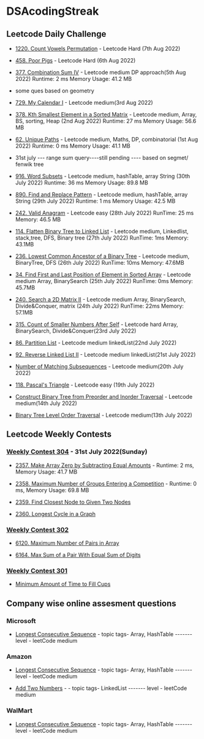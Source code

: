 # DSAcodingStreak

## Leetcode Daily Challenge

-  [1220. Count Vowels Permutation](https://leetcode.com/problems/count-vowels-permutation/) - Leetcode Hard (7th Aug 2022) 

-  [458. Poor Pigs](https://leetcode.com/problems/poor-pigs/) - Leetcode Hard (6th Aug 2022) 

-  [377. Combination Sum IV](https://leetcode.com/problems/combination-sum-iv/) - Leetcode medium DP approach(5th Aug 2022) Runtime: 2 ms  Memory Usage: 41.2 MB

- some ques based on geometry

-  [729. My Calendar I](https://leetcode.com/problems/my-calendar-i/) - Leetcode medium(3rd Aug 2022)

-  [378. Kth Smallest Element in a Sorted Matrix](https://leetcode.com/problems/kth-smallest-element-in-a-sorted-matrix/) - Leetcode medium, Array, BS, sorting, Heap (2nd Aug 2022)  Runtime: 27 ms  Memory Usage: 56.6 MB

-  [62. Unique Paths](https://leetcode.com/problems/unique-paths/) - Leetcode medium, Maths, DP, combinatorial (1st Aug 2022)  Runtime: 0 ms  Memory Usage: 41.1 MB

- 31st july --- range sum query----still pending   ---- based on segmet/ fenwik tree

-  [916. Word Subsets](https://leetcode.com/problems/word-subsets/) - Leetcode medium, hashTable, array String (30th July 2022)  Runtime: 36 ms  Memory Usage: 89.8 MB

-  [890. Find and Replace Pattern](https://leetcode.com/problems/find-and-replace-pattern/) - Leetcode medium, hashTable, array String (29th July 2022)  Runtime: 1 ms  Memory Usage: 42.5 MB

-  [242. Valid Anagram](https://leetcode.com/problems/valid-anagram/) - Leetcode easy (28th July 2022)  RunTime: 25 ms  Memory: 46.5 MB

- [114. Flatten Binary Tree to Linked List](https://leetcode.com/problems/flatten-binary-tree-to-linked-list/) - Leetcode medium, Linkedlist, stack,tree, DFS, Binary tree (27th July 2022)  RunTime: 1ms  Memory: 43.1MB

- [236. Lowest Common Ancestor of a Binary Tree](https://leetcode.com/problems/lowest-common-ancestor-of-a-binary-tree/) - Leetcode medium, BinaryTree, DFS (26th July 2022)  RunTime: 10ms  Memory: 47.6MB

- [34. Find First and Last Position of Element in Sorted Array](https://leetcode.com/problems/find-first-and-last-position-of-element-in-sorted-array/) - Leetcode medium Array, BinarySearch (25th July 2022)  RunTime: 0ms  Memory: 45.7MB

- [240. Search a 2D Matrix II](https://leetcode.com/problems/search-a-2d-matrix-ii/) - Leetcode medium Array, BinarySearch, Divide&Conquer, matrix (24th July 2022)  RunTime: 22ms  Memory: 57.1MB

- [315. Count of Smaller Numbers After Self](https://leetcode.com/problems/count-of-smaller-numbers-after-self/) - Leetcode hard Array, BinarySearch, Divide&Conquer(23rd July 2022)

- [86. Partition List](https://leetcode.com/problems/partition-list/) - Leetcode medium linkedList(22nd July 2022)

- [92. Reverse Linked List II](https://leetcode.com/problems/reverse-linked-list-ii/) - 
Leetcode medium linkedList(21st July 2022)

- [Number of Matching Subsequences](https://leetcode.com/problems/number-of-matching-subsequences/) - 
Leetcode medium(20th July 2022)

- [118. Pascal's Triangle](https://leetcode.com/problems/pascals-triangle/) - 
Leetcode easy (19th July 2022)

- [Construct Binary Tree from Preorder and Inorder Traversal](https://leetcode.com/problems/construct-binary-tree-from-preorder-and-inorder-traversal/) - Leetcode medium(14th July 2022)

- [Binary Tree Level Order Traversal](https://leetcode.com/problems/binary-tree-level-order-traversal/) - Leetcode medium(13th July 2022)


## Leetcode Weekly Contests

### [Weekly Contest 304](https://leetcode.com/contest/weekly-contest-304/) - 31st July 2022(Sunday)

- [2357. Make Array Zero by Subtracting Equal Amounts](https://leetcode.com/contest/weekly-contest-304/problems/make-array-zero-by-subtracting-equal-amounts/) - Runtime: 2 ms, Memory Usage: 41.7 MB

- [2358. Maximum Number of Groups Entering a Competition](https://leetcode.com/contest/weekly-contest-304/problems/maximum-number-of-groups-entering-a-competition/) - Runtime: 0 ms, Memory Usage: 69.8 MB

- [2359. Find Closest Node to Given Two Nodes](https://leetcode.com/contest/weekly-contest-304/problems/find-closest-node-to-given-two-nodes/)

- [2360. Longest Cycle in a Graph](https://leetcode.com/contest/weekly-contest-304/problems/longest-cycle-in-a-graph/)



### [Weekly Contest 302](https://leetcode.com/contest/weekly-contest-301/)

- [6120. Maximum Number of Pairs in Array](https://leetcode.com/contest/weekly-contest-302/problems/maximum-number-of-pairs-in-array/)

- [6164. Max Sum of a Pair With Equal Sum of Digits](https://leetcode.com/contest/weekly-contest-302/problems/max-sum-of-a-pair-with-equal-sum-of-digits/)

### [Weekly Contest 301](https://leetcode.com/contest/weekly-contest-301/)

- [Minimum Amount of Time to Fill Cups](https://leetcode.com/contest/weekly-contest-301/problems/minimum-amount-of-time-to-fill-cups/)





## Company wise online assesment questions

### Microsoft
- [Longest Consecutive Sequence](https://leetcode.com/problems/longest-consecutive-sequence/)  - topic tags- Array, HashTable   -------  level - leetCode medium

### Amazon
- [Longest Consecutive Sequence](https://leetcode.com/problems/longest-consecutive-sequence/)  - topic tags- Array, HashTable   -------  level - leetCode medium

- [Add Two Numbers](https://leetcode.com/problems/add-two-numbers/) - - topic tags- LinkedList   -------  level - leetCode medium

### WalMart
- [Longest Consecutive Sequence](https://leetcode.com/problems/longest-consecutive-sequence/)  - topic tags- Array, HashTable   -------  level - leetCode medium
